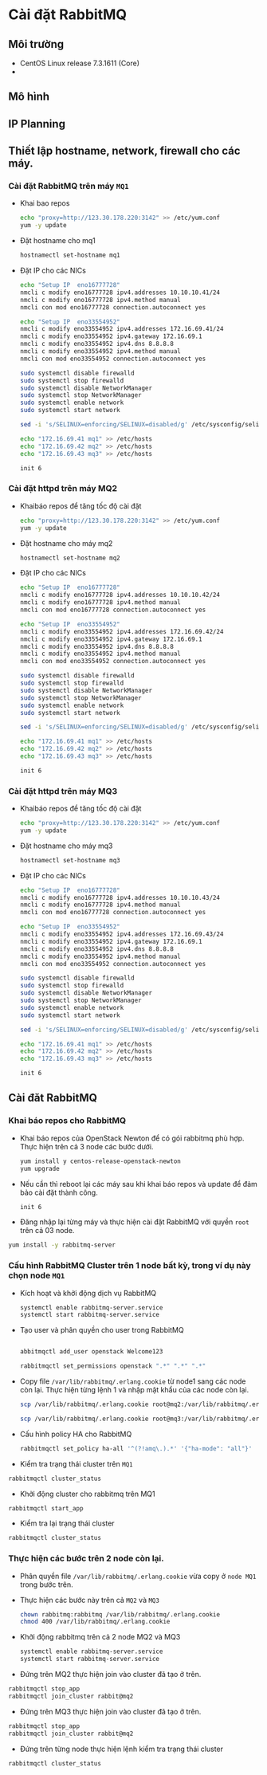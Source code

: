 # Cài đặt RabbitMQ

## Môi trường
- CentOS Linux release 7.3.1611 (Core)
- 

## Mô hình

## IP Planning 

## Thiết lập hostname, network, firewall cho các máy. 
### Cài đặt RabbitMQ trên máy `MQ1`

- Khai bao repos
  ```sh 
  echo "proxy=http://123.30.178.220:3142" >> /etc/yum.conf 
  yum -y update
  ```

- Đặt hostname cho mq1 
  ```sh
  hostnamectl set-hostname mq1
  ```

- Đặt IP cho các NICs 
  ```sh
  echo "Setup IP  eno16777728"
  nmcli c modify eno16777728 ipv4.addresses 10.10.10.41/24
  nmcli c modify eno16777728 ipv4.method manual
  nmcli con mod eno16777728 connection.autoconnect yes

  echo "Setup IP  eno33554952"
  nmcli c modify eno33554952 ipv4.addresses 172.16.69.41/24
  nmcli c modify eno33554952 ipv4.gateway 172.16.69.1
  nmcli c modify eno33554952 ipv4.dns 8.8.8.8
  nmcli c modify eno33554952 ipv4.method manual
  nmcli con mod eno33554952 connection.autoconnect yes

  sudo systemctl disable firewalld
  sudo systemctl stop firewalld
  sudo systemctl disable NetworkManager
  sudo systemctl stop NetworkManager
  sudo systemctl enable network
  sudo systemctl start network

  sed -i 's/SELINUX=enforcing/SELINUX=disabled/g' /etc/sysconfig/selinux
  
  echo "172.16.69.41 mq1" >> /etc/hosts
  echo "172.16.69.42 mq2" >> /etc/hosts
  echo "172.16.69.43 mq3" >> /etc/hosts

  init 6
  ```

### Cài đặt httpd trên máy MQ2

- Khaibáo repos để tăng tốc độ cài đặt
  ```sh
  echo "proxy=http://123.30.178.220:3142" >> /etc/yum.conf 
  yum -y update
  ```

- Đặt hostname cho máy mq2
  ```sh
  hostnamectl set-hostname mq2
  ```
  
- Đặt IP cho các NICs
  ```sh
  echo "Setup IP  eno16777728"
  nmcli c modify eno16777728 ipv4.addresses 10.10.10.42/24
  nmcli c modify eno16777728 ipv4.method manual
  nmcli con mod eno16777728 connection.autoconnect yes

  echo "Setup IP  eno33554952"
  nmcli c modify eno33554952 ipv4.addresses 172.16.69.42/24
  nmcli c modify eno33554952 ipv4.gateway 172.16.69.1
  nmcli c modify eno33554952 ipv4.dns 8.8.8.8
  nmcli c modify eno33554952 ipv4.method manual
  nmcli con mod eno33554952 connection.autoconnect yes

  sudo systemctl disable firewalld
  sudo systemctl stop firewalld
  sudo systemctl disable NetworkManager
  sudo systemctl stop NetworkManager
  sudo systemctl enable network
  sudo systemctl start network

  sed -i 's/SELINUX=enforcing/SELINUX=disabled/g' /etc/sysconfig/selinux
  
  echo "172.16.69.41 mq1" >> /etc/hosts
  echo "172.16.69.42 mq2" >> /etc/hosts
  echo "172.16.69.43 mq3" >> /etc/hosts

  init 6
  ```

### Cài đặt httpd trên máy MQ3

- Khaibáo repos để tăng tốc độ cài đặt
  ```sh
  echo "proxy=http://123.30.178.220:3142" >> /etc/yum.conf 
  yum -y update
  ```

- Đặt hostname cho máy mq3
  ```sh
  hostnamectl set-hostname mq3
  ```
  
- Đặt IP cho các NICs
  ```sh
  echo "Setup IP  eno16777728"
  nmcli c modify eno16777728 ipv4.addresses 10.10.10.43/24
  nmcli c modify eno16777728 ipv4.method manual
  nmcli con mod eno16777728 connection.autoconnect yes

  echo "Setup IP  eno33554952"
  nmcli c modify eno33554952 ipv4.addresses 172.16.69.43/24
  nmcli c modify eno33554952 ipv4.gateway 172.16.69.1
  nmcli c modify eno33554952 ipv4.dns 8.8.8.8
  nmcli c modify eno33554952 ipv4.method manual
  nmcli con mod eno33554952 connection.autoconnect yes

  sudo systemctl disable firewalld
  sudo systemctl stop firewalld
  sudo systemctl disable NetworkManager
  sudo systemctl stop NetworkManager
  sudo systemctl enable network
  sudo systemctl start network

  sed -i 's/SELINUX=enforcing/SELINUX=disabled/g' /etc/sysconfig/selinux
  
  echo "172.16.69.41 mq1" >> /etc/hosts
  echo "172.16.69.42 mq2" >> /etc/hosts
  echo "172.16.69.43 mq3" >> /etc/hosts

  init 6
  ```

## Cài đăt RabbitMQ
### Khai báo repos cho RabbitMQ
- Khai báo repos của OpenStack Newton để có gói rabbitmq phù hợp. Thực hiện trên cả 3 node các bước dưới.
  ```sh
  yum install y centos-release-openstack-newton
  yum upgrade
  ```

- Nếu cần thì reboot lại các máy sau khi khai báo repos và update để đảm bảo cài đặt thành công.
  ```sh
  init 6
  ```

- Đăng nhập lại từng máy và thực hiện cài đặt RabbitMQ với quyền `root` trên cả 03 node.
```sh
yum install -y rabbitmq-server
```

### Cấu hình RabbitMQ Cluster trên 1 node bất kỳ, trong ví dụ này chọn node `MQ1`
- Kích hoạt và khởi động dịch vụ RabbitMQ
  ```sh
  systemctl enable rabbitmq-server.service
  systemctl start rabbitmq-server.service
  ```
  
- Tạo user và phân quyền cho user trong RabbitMQ
  ```sh  

  abbitmqctl add_user openstack Welcome123

  rabbitmqctl set_permissions openstack ".*" ".*" ".*"
  ```

- Copy file `/var/lib/rabbitmq/.erlang.cookie` từ node1 sang các node còn lại. Thực hiện từng lệnh 1 và nhập mật khẩu của các node còn lại.
  ```sh
  scp /var/lib/rabbitmq/.erlang.cookie root@mq2:/var/lib/rabbitmq/.erlang.cookie

  scp /var/lib/rabbitmq/.erlang.cookie root@mq3:/var/lib/rabbitmq/.erlang.cookie
  ```

- Cấu hình policy HA cho RabbitMQ
  ```sh
  rabbitmqctl set_policy ha-all '^(?!amq\.).*' '{"ha-mode": "all"}'
  ```

- Kiểm tra trạng thái cluster trên `MQ1`
```sh
rabbitmqctl cluster_status
```

- Khởi động cluster cho rabbitmq trên MQ1
```sh
rabbitmqctl start_app
```

- Kiểm tra lại trạng thái cluster
```sh
rabbitmqctl cluster_status
```

### Thực hiện các bước trên 2 node còn lại.
- Phân quyền file `/var/lib/rabbitmq/.erlang.cookie` vừa copy ở `node MQ1` trong bước trên.
- Thực hiện các bước này trên cả `MQ2` và `MQ3` 

  ```sh
  chown rabbitmq:rabbitmq /var/lib/rabbitmq/.erlang.cookie
  chmod 400 /var/lib/rabbitmq/.erlang.cookie
  ````
  
- Khởi động rabbitmq trên cả 2 node MQ2 và MQ3 
  ```sh
  systemctl enable rabbitmq-server.service
  systemctl start rabbitmq-server.service
  ```
  
- Đứng trên MQ2 thực hiện join vào cluster đã tạo ở trên.
```sh
rabbitmqctl stop_app
rabbitmqctl join_cluster rabbit@mq2
```

  
- Đứng trên MQ3 thực hiện join vào cluster đã tạo ở trên.
```sh
rabbitmqctl stop_app
rabbitmqctl join_cluster rabbit@mq2
```

- Đứng trên từng node thực hiện lệnh kiểm tra trạng thái cluster
```sh
rabbitmqctl cluster_status
```












